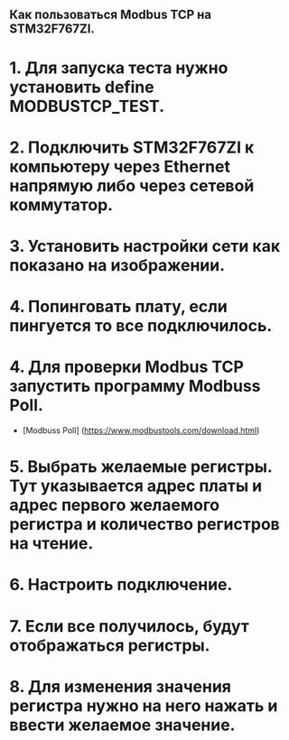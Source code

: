 ## Как пользоваться Modbus TCP на STM32F767ZI.

# 1. Для запуска теста нужно установить define MODBUSTCP_TEST.
# 2. Подключить STM32F767ZI к компьютеру через Ethernet напрямую либо через сетевой коммутатор.
# 3. Установить настройки сети как показано на изображении.
# 4. Попинговать плату, если пингуется то все подключилось.
# 4. Для проверки Modbus TCP запустить программу Modbuss Poll.
* [Modbuss Poll]
(https://www.modbustools.com/download.html)
# 5. Выбрать желаемые регистры. Тут указывается адрес платы и адрес первого желаемого регистра и количество регистров на чтение.
# 6. Настроить подключение.
# 7. Если все получилось, будут отображаться регистры.
# 8. Для изменения значения регистра нужно на него нажать и ввести желаемое значение.

